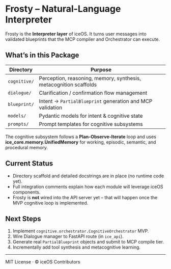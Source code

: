 # Frosty – Natural-Language Interpreter

Frosty is the **Interpreter layer** of iceOS.  It turns user messages into validated blueprints that the MCP compiler and Orchestrator can execute.

## What’s in this Package
| Directory | Purpose |
|-----------|---------|
| `cognitive/` | Perception, reasoning, memory, synthesis, metacognition scaffolds |
| `dialogue/`  | Clarification / confirmation flow management |
| `blueprint/` | Intent → `PartialBlueprint` generation and MCP validation |
| `models/`    | Pydantic models for intent & cognitive state |
| `prompts/`   | Prompt templates for cognitive subsystems |

The cognitive subsystem follows a **Plan-Observe-Iterate** loop and uses **ice_core.memory.UnifiedMemory** for working, episodic, semantic, and procedural memory.

## Current Status
* Directory scaffold and detailed docstrings are in place (no runtime code yet).
* Full integration comments explain how each module will leverage iceOS components.
* Frosty is **not** wired into the API server yet – that will happen once the MVP cognitive loop is implemented.

## Next Steps
1. Implement `cognitive.orchestrator.CognitiveOrchestrator` MVP.
2. Wire Dialogue manager to FastAPI route (in `ice_api`).
3. Generate real `PartialBlueprint` objects and submit to MCP compile tier.
4. Incrementally add tool synthesis and metacognitive learning.

---
MIT License · © iceOS Contributors 